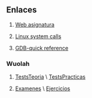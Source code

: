 ## Enlaces
1. [Web asignatura](https://pccito.ugr.es/ec/)

1. [Linux system calls](http://blog.rchapman.org/posts/Linux_System_Call_Table_for_x86_64/)

1. [GDB-quick reference](https://users.ece.utexas.edu/~adnan/gdb-refcard.pdf)

### Wuolah
1. [TestsTeoria](https://wuolah.com/apuntes/estructura-de-computadores/tests-ec-testsecteoria-pdf-5396112)
\ [TestsPracticas](https://wuolah.com/apuntes/estructura-de-computadores/tests-ec-testsecpracticas-pdf-5396111)

1. [Examenes](https://wuolah.com/apuntes/estructura-de-computadores/todos-los-examenes-resueltos-examenes-ec-2016-to-2020-unidos-respuestas-subraya-4517487) \ [Ejercicios](https://wuolah.com/apuntes/estructura-de-computadores/ejercicios-resueltos-pdf-1392216)
